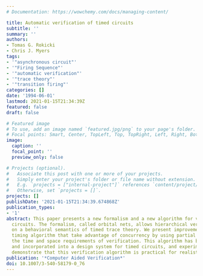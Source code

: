 ```yaml
---
# Documentation: https://wowchemy.com/docs/managing-content/

title: Automatic verification of timed circuits
subtitle: ''
summary: ''
authors:
- Tomas G. Rokicki
- Chris J. Myers
tags:
- '"asynchronous circuit"'
- '"Firing Sequence"'
- '"automatic verification"'
- '"trace theory"'
- '"transition firing"'
categories: []
date: '1994-06-01'
lastmod: 2021-01-15T21:34:39Z
featured: false
draft: false

# Featured image
# To use, add an image named `featured.jpg/png` to your page's folder.
# Focal points: Smart, Center, TopLeft, Top, TopRight, Left, Right, BottomLeft, Bottom, BottomRight.
image:
  caption: ''
  focal_point: ''
  preview_only: false

# Projects (optional).
#   Associate this post with one or more of your projects.
#   Simply enter your project's folder or file name without extension.
#   E.g. `projects = ["internal-project"]` references `content/project/deep-learning/index.md`.
#   Otherwise, set `projects = []`.
projects: []
publishDate: '2021-01-15T21:34:39.674868Z'
publication_types:
- '1'
abstract: This paper presents a new formalism and a new algorithm for verifying timed
  circuits. The formalism, called orbital nets, allows hierarchical verification based
  on a behavioral semantics of timed trace theory. We present improvements to a geometric
  timing algorithm that take advantage of concurrency by using partial orders to reduce
  the time and space requirements of verification. This algorithm has been fully automated
  and incorporated into a design system for timed circuits, and experimental results
  demonstrate that this verification algorithm is practical for realistic examples.
publication: '*Computer Aided Verification*'
doi: 10.1007/3-540-58179-0_76
---
```

